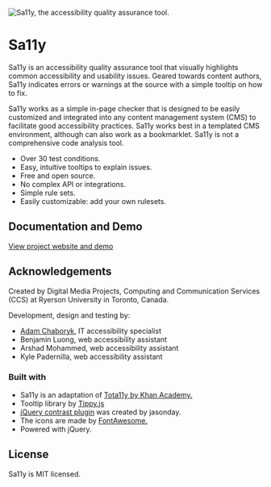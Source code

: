 ![Sa11y, the accessibility quality assurance tool.](https://repository-images.githubusercontent.com/246069937/4c2fdc00-621d-11ea-8a9b-48644d498a04)
# Sa11y
Sa11y is an accessibility quality assurance tool that visually highlights common accessibility and usability issues. Geared towards content authors, Sa11y indicates errors or warnings at the source with a simple tooltip on how to fix.

Sa11y works as a simple in-page checker that is designed to be easily customized and integrated into any content management system (CMS) to facilitate good accessibility practices. Sa11y works best in a templated CMS environment, although can also work as a bookmarklet. Sa11y is not a comprehensive code analysis tool.
- Over 30 test conditions.
- Easy, intuitive tooltips to explain issues.
- Free and open source.
- No complex API or integrations.
- Simple rule sets.
- Easily customizable: add your own rulesets.

## Documentation and Demo
[View project website and demo](https://ryersondmp.github.io/sa11y/)

## Acknowledgements
Created by Digital Media Projects, Computing and Communication Services (CCS) at Ryerson University in Toronto, Canada.

Development, design and testing by:
- [Adam Chaboryk](https://github.com/adamchaboryk), IT accessibility specialist
- Benjamin Luong, web accessibility assistant
- Arshad Mohammed, web accessibility assistant
- Kyle Padernilla, web accessibility assistant

### Built with
- Sa11y is an adaptation of [Tota11y by Khan Academy.](https://github.com/Khan/tota11y)
- Tooltip library by [Tippy.js](https://github.com/atomiks/tippyjs)
- [jQuery contrast plugin](https://github.com/jasonday/color-contrast) was created by jasonday.
- The icons are made by [FontAwesome.](https://github.com/FortAwesome/Font-Awesome)
- Powered with jQuery.

## License
Sa11y is MIT licensed.
